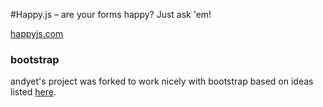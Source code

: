#Happy.js – are your forms happy? Just ask 'em!

[happyjs.com](http://happyjs.com)


### bootstrap
andyet's project was forked to work nicely with bootstrap based on ideas listed [here](http://groups.google.com/group/twitter-bootstrap/browse_thread/thread/ff52b45c7f7a7b6c).
